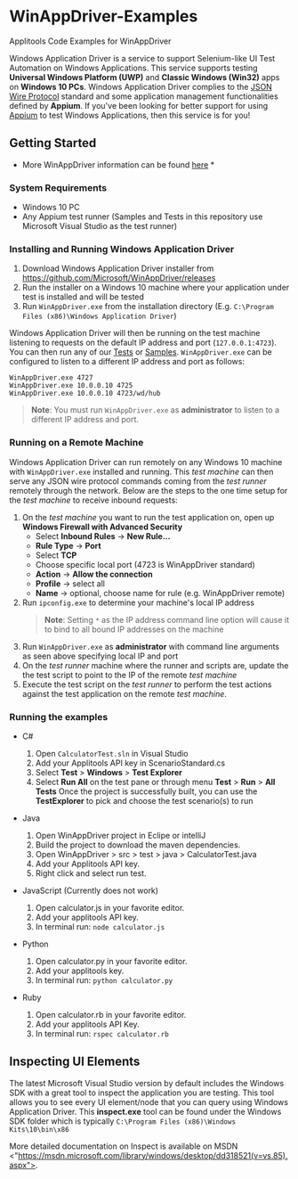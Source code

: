 # WinAppDriver-Examples
Applitools Code Examples for WinAppDriver

Windows Application Driver is a service to support Selenium-like UI Test Automation on Windows Applications. This service supports testing **Universal Windows Platform (UWP)** and **Classic Windows (Win32)** apps on **Windows 10 PCs**. Windows Application Driver complies to the [JSON Wire Protocol](https://github.com/SeleniumHQ/selenium/wiki/JsonWireProtocol) standard and some application management functionalities defined by **Appium**. If you've been looking for better support for using [Appium](http://appium.io) to test Windows Applications, then this service is for you!

## Getting Started

* More WinAppDriver information can be found [here](https://github.com/Microsoft/WinAppDriver) *

### System Requirements

- Windows 10 PC
- Any Appium test runner (Samples and Tests in this repository use Microsoft Visual Studio as the test runner)

### Installing and Running Windows Application Driver

1. Download Windows Application Driver installer from <https://github.com/Microsoft/WinAppDriver/releases>
2. Run the installer on a Windows 10 machine where your application under test is installed and will be tested
3. Run `WinAppDriver.exe` from the installation directory (E.g. `C:\Program Files (x86)\Windows Application Driver`)

Windows Application Driver will then be running on the test machine listening to requests on the default IP address and port (`127.0.0.1:4723`). You can then run any of our [Tests](/Tests/) or [Samples](/Samples). `WinAppDriver.exe` can be configured to listen to a different IP address and port as follows:

```
WinAppDriver.exe 4727
WinAppDriver.exe 10.0.0.10 4725
WinAppDriver.exe 10.0.0.10 4723/wd/hub
```

> **Note**: You must run `WinAppDriver.exe` as **administrator** to listen to a different IP address and port.

### Running on a Remote Machine

Windows Application Driver can run remotely on any Windows 10 machine with `WinAppDriver.exe` installed and running. This *test machine* can then serve any JSON wire protocol commands coming from the *test runner* remotely through the network. Below are the steps to the one time setup for the *test machine* to receive inbound requests:

1. On the *test machine* you want to run the test application on, open up **Windows Firewall with Advanced Security**
   - Select **Inbound Rules** -> **New Rule...**
   - **Rule Type** -> **Port**
   - Select **TCP**
   - Choose specific local port (4723 is WinAppDriver standard)
   - **Action** -> **Allow the connection**
   - **Profile** -> select all
   - **Name** -> optional, choose name for rule (e.g. WinAppDriver remote)
2. Run `ipconfig.exe` to determine your machine's local IP address
   > **Note**: Setting `*` as the IP address command line option will cause it to bind to all bound IP addresses on the machine
3. Run `WinAppDriver.exe` as **administrator** with command line arguments as seen above specifying local IP and port
4. On the *test runner* machine where the runner and scripts are, update the the test script to point to the IP of the remote *test machine*
5. Execute the test script on the *test runner* to perform the test actions against the test application on the remote *test machine*.

### Running the examples
* C#
   1. Open `CalculatorTest.sln` in Visual Studio
   2. Add your Applitools API key in ScenarioStandard.cs
   3. Select **Test** > **Windows** > **Test Explorer**
   4. Select **Run All** on the test pane or through menu **Test** > **Run** > **All Tests**
    Once the project is successfully built, you can use the **TestExplorer** to pick and choose the test scenario(s) to run

* Java
   1. Open WinAppDriver project in Eclipe or intelliJ
   2. Build the project to download the maven dependencies.
   3. Open WinAppDriver > src > test > java > CalculatorTest.java
   4. Add your Applitools API key.
   5. Right click and select run test.

* JavaScript (Currently does not work)
   1. Open calculator.js in your favorite editor.
   2. Add your applitools API key.
   3. In terminal run: `node calculator.js`

* Python
   1. Open calculator.py in your favorite editor.
   2. Add your applitools key.
   3. In terminal run: `python calculator.py`

* Ruby
   1. Open calculator.rb in your favorite editor.
   2. Add your applitools API Key.
   3. In terminal run: `rspec calculator.rb`
   
## Inspecting UI Elements

The latest Microsoft Visual Studio version by default includes the Windows SDK with a great tool to inspect the application you are testing. This tool allows you to see every UI element/node that you can query using Windows Application Driver. This **inspect.exe** tool can be found under the Windows SDK folder which is typically `C:\Program Files (x86)\Windows Kits\10\bin\x86`

More detailed documentation on Inspect is available on MSDN <"https://msdn.microsoft.com/library/windows/desktop/dd318521(v=vs.85).aspx">.